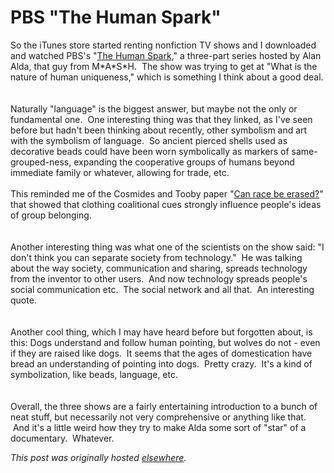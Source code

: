 # PBS "The Human Spark"

<p>So the iTunes store started renting nonfiction TV shows and I downloaded and watched PBS's "<a href="http://www.pbs.org/wnet/humanspark/">The Human Spark</a>," a three-part series hosted by Alan Alda, that guy from M*A*S*H. &#160;The show was trying to get at "What is the nature of human uniqueness," which is something I think about a good deal.<br><br><br>Naturally "language" is the biggest answer, but maybe not the only or fundamental one. &#160;One interesting thing was that they linked, as I've seen before but hadn't been thinking about recently, other symbolism and art with the symbolism of language. &#160;So ancient pierced shells used as decorative beads could have been worn symbolically as markers of same-grouped-ness, expanding the cooperative groups of humans beyond immediate family or whatever, allowing for trade, etc.<br><br>This reminded me of the Cosmides and Tooby paper "<a href="http://www.pnas.org/content/98/26/15387.full">Can race be erased?</a>" that showed that clothing coalitional cues strongly influence people's ideas of group belonging.<br><br><br>Another interesting thing was what one of the scientists on the show said: "I don't think you can separate society from technology." &#160;He was talking about the way society, communication and sharing, spreads technology from the inventor to other users. &#160;And now technology spreads people's social communication etc. &#160;The social network and all that. &#160;An interesting quote.<br><br><br>Another cool thing, which I may have heard before but forgotten about, is this: Dogs understand and follow human pointing, but wolves do not - even if they are raised like dogs. &#160;It seems that the ages of domestication have bread an understanding of pointing into dogs. &#160;Pretty crazy. &#160;It's a kind of symbolization, like beads, language, etc.<br><br><br>Overall, the three shows are a fairly entertaining introduction to a bunch of neat stuff, but necessarily not very comprehensive or anything like that. &#160;And it's a little weird how they try to make Alda some sort of "star" of a documentary. &#160;Whatever.</p>


*This post was originally hosted [elsewhere](http://planspace.blogspot.com/2010/11/pbs-human-spark.html).*
